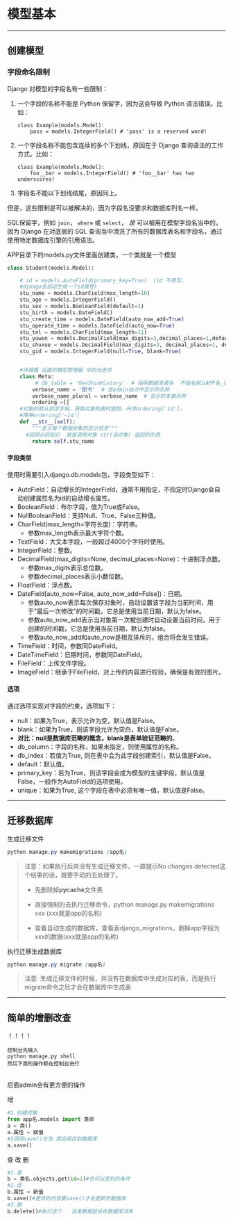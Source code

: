 # 模型基本

---

## 创建模型

### 字段命名限制

Django 对模型的字段名有一些限制：

1. 一个字段的名称不能是 Python 保留字，因为这会导致 Python 语法错误。比如：

   ```
   class Example(models.Model):
       pass = models.IntegerField() # 'pass' is a reserved word!
   ```

2. 一个字段名称不能包含连续的多个下划线，原因在于 Django 查询语法的工作方式。比如：

   ```
   class Example(models.Model):
       foo__bar = models.IntegerField() # 'foo__bar' has two underscores!
   ```

3. 字段名不能以下划线结尾，原因同上。

但是，这些限制是可以被解决的，因为字段名没要求和数据库列名一样。

SQL保留字，例如 `join`， `where` 或 `select`， *是* 可以被用在模型字段名当中的，因为 Django 在对底层的 SQL 查询当中清洗了所有的数据库表名和字段名，通过使用特定数据库引擎的引用语法。

APP目录下的models.py文件里面创建类，一个类就是一个模型

```py
class Student(models.Model):

    # id = models.AutoField(primary_key=True)  (id 不用写，
    #django会自动生成一个id属性)
    stu_name = models.CharField(max_length=10)
    stu_age = models.IntegerField()
    stu_sex = models.BooleanField(default=1)
    stu_birth = models.DateField()
    stu_create_time = models.DateField(auto_now_add=True)
    stu_operate_time = models.DateField(auto_now=True)
    stu_tel = models.CharField(max_length=11)
    stu_yuwen = models.DecimalField(max_digits=3,decimal_places=1,default=0)
    stu_shuxue = models.DecimalField(max_digits=3, decimal_places=1, default=0)
    stu_gid = models.IntegerField(null=True, blank=True)


	#详细看 后面的模型管理器 中的元选项
    class Meta:
         # db_table = 'GenShinHistory'  # 指明数据库表名  不指名默认APP名_类名
        verbose_name = '图书'  # 在admin站点中显示的名称
        verbose_name_plural = verbose_name  # 显示的复数名称
        ordering =[]
    #对象的默认排序字段，获取对象列表时使用，升序ordering['id']，
    #降序ordering['-id']
    def __str__(self):
        """定义每个数据对象的显示信息"""
      #回顾以前知识  就是调用对象 str(该对象) 返回的东西
        return self.stu_name
```

#### 字段类型

使用时需要引入django.db.models包，字段类型如下：

- AutoField：自动增长的IntegerField，通常不用指定，不指定时Django会自动创建属性名为id的自动增长属性。
- BooleanField：布尔字段，值为True或False。
- NullBooleanField：支持Null、True、False三种值。
- CharField(max_length=字符长度)：字符串。
  - 参数max_length表示最大字符个数。
- TextField：大文本字段，一般超过4000个字符时使用。
- IntegerField：整数。
- DecimalField(max_digits=None, decimal_places=None)：十进制浮点数。
  - 参数max_digits表示总位数。
  - 参数decimal_places表示小数位数。
- FloatField：浮点数。
- DateField[auto_now=False, auto_now_add=False])：日期。
  - 参数auto_now表示每次保存对象时，自动设置该字段为当前时间，用于"最后一次修改"的时间戳，它总是使用当前日期，默认为false。
  - 参数auto_now_add表示当对象第一次被创建时自动设置当前时间，用于创建的时间戳，它总是使用当前日期，默认为false。
  - 参数auto_now_add和auto_now是相互排斥的，组合将会发生错误。
- TimeField：时间，参数同DateField。
- DateTimeField：日期时间，参数同DateField。
- FileField：上传文件字段。
- ImageField：继承于FileField，对上传的内容进行校验，确保是有效的图片。

#### 选项

通过选项实现对字段的约束，选项如下：

- null：如果为True，表示允许为空，默认值是False。
- blank：如果为True，则该字段允许为空白，默认值是False。
- **对比：null是数据库范畴的概念，blank是表单验证范畴的**。
- db_column：字段的名称，如果未指定，则使用属性的名称。
- db_index：若值为True, 则在表中会为此字段创建索引，默认值是False。
- default：默认值。
- primary_key：若为True，则该字段会成为模型的主键字段，默认值是False，一般作为AutoField的选项使用。
- unique：如果为True, 这个字段在表中必须有唯一值，默认值是False。

---

## 迁移数据库

生成迁移文件

```css
python manage.py makemigrations (app名)
```

> 注意：如果执行后并没有生成迁移文件，一直提示No changes detected这个结果的话，就要手动的去处理了。
> 
> - 先删除掉**pycache**文件夹 
> 
> - 直接强制的去执行迁移命令，python manage.py makemigrations xxx (xxx就是app的名称)
> 
> - 查看自动生成的数据库，查看表django_migrations，删掉app字段为xxx的数据(xxx就是app的名称)

执行迁移生成数据库

```css
python manage.py migrate (app名)
```

> 注意: 生成迁移文件的时候，并没有在数据库中生成对应的表，而是执行migrate命令之后才会在数据库中生成表

---

## 简单的增删改查

！！！！

    控制台先输入
    python manage.py shell
    然后下面的操作都在控制台进行


​    
​    后面admin会有更方便的操作

增

```py
#1.创建对象
from app名.models import 类命
a = 类()
a.属性 = 赋值
#2调用save()方法 就会保存到数据库
a.save()
```

查   改   删

```py
#1.查
b = 类名.objects.get(id=1)#也可以是别的条件
#2.改
b.属性 = 新值
b.save()#更改的内容要save()才会更新到数据库
#3.删
b.delete()#执行这个   这条数据就会在数据库消失
```
